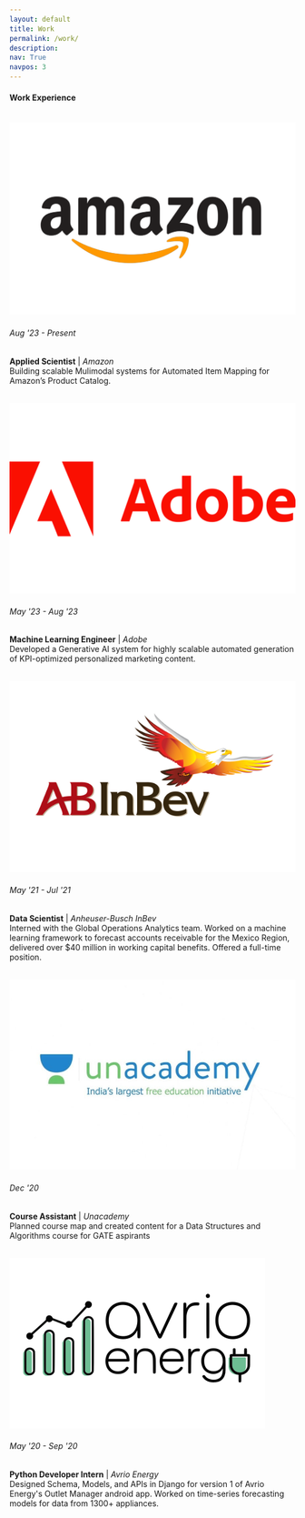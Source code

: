 ```yaml
---
layout: default
title: Work
permalink: /work/
description: 
nav: True
navpos: 3
---
```


#### Work Experience
<br>
<div class="work">
  
  <div class="work-item vertical-center-text">
    <div class="work-bubble-with-date">
      <img src="/assets/img/work/amazon.png" class="work-bubble" />
      <h6>Aug '23 - Present</h6>
    </div>
    <p class="work-text">
      <strong>Applied Scientist</strong> | <i>Amazon</i> <br/>
      Building scalable Mulimodal systems for Automated Item Mapping for Amazon’s Product Catalog.
    </p>
    <br>
  </div>

  <div class="work-item vertical-center-text">
    <div class="work-bubble-with-date">
      <img src="/assets/img/work/adobe.png" class="work-bubble" />
      <h6>May '23 - Aug '23</h6>
    </div>
    <p class="work-text">
      <strong>Machine Learning Engineer</strong> | <i>Adobe</i> <br/>
      Developed a Generative AI system for highly scalable automated generation of KPI-optimized personalized marketing content.
    </p>
    <br>
  </div>
  
  <div class="work-item vertical-center-text">
    <div class="work-bubble-with-date">
      <img src="/assets/img/work/abinbev.png" class="work-bubble" />
      <h6>May '21 - Jul '21</h6>
    </div>
    <p class="work-text">
      <strong>Data Scientist</strong> | <i>Anheuser-Busch InBev</i> <br/>
      Interned with the Global Operations Analytics team. Worked on a machine learning framework
       to forecast accounts receivable for the Mexico Region, delivered over $40 million in working capital benefits.
       Offered a full-time position.
    </p>
    <br>
  </div>

  <div class="work-item vertical-center-text">
    <div class="work-bubble-with-date">
      <img src="/assets/img/work/unacademy.jpg" class="work-bubble" />
      <h6>Dec '20</h6>
    </div>
    <p class="work-text">
      <strong>Course Assistant</strong> | <i>Unacademy</i> <br/>
      Planned course map and created content for a Data Structures and Algorithms course for GATE aspirants
    </p>
    <br>
  </div>

  <div class="work-item vertical-center-text">
    <div class="work-bubble-with-date">
      <img src="/assets/img/work/avrio.png" class="work-bubble" />
      <h6>May '20 - Sep '20</h6>
    </div>
    <p class="work-text">
      <strong>Python Developer Intern</strong> | <i>Avrio Energy</i>  <br/>
      Designed Schema, Models, and APIs in Django for version 1 of Avrio Energy's Outlet Manager android app.
      Worked on time-series forecasting models for data from 1300+ appliances.
    </p>
    <br>
  </div>

</div>